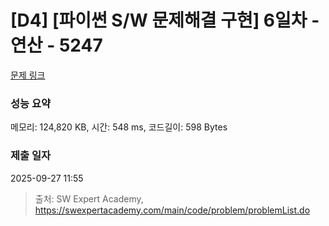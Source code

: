 # [D4] [파이썬 S/W 문제해결 구현] 6일차 - 연산 - 5247 

[문제 링크](https://swexpertacademy.com/main/code/problem/problemDetail.do?contestProbId=AWUS1FaKImUDFAVT) 

### 성능 요약

메모리: 124,820 KB, 시간: 548 ms, 코드길이: 598 Bytes

### 제출 일자

2025-09-27 11:55



> 출처: SW Expert Academy, https://swexpertacademy.com/main/code/problem/problemList.do